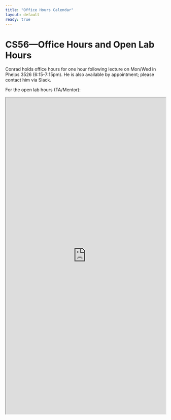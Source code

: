 ```yaml
---
title: "Office Hours Calendar"
layout: default
ready: true
---
```


<h1>CS56—<strong>Office Hours and Open Lab Hours</strong></h1>

Conrad holds office hours for one hour following lecture on Mon/Wed in Phelps 3526 (6:15-7:15pm).  He is also available by appointment; please contact him via Slack.

For the open lab hours (TA/Mentor):

<style>
  iframe { width: 100%; height: 1000px; overflow: scroll; }  
</style>

<iframe src="https://docs.google.com/spreadsheets/d/e/2PACX-1vSkxkaJqWiDodK7H7mYLgHqWjeOKTvs4xEXZA-SHpcDS2pWXhyo78H_QZ4g7f9AHI39H4SDEmTXj_Gg/pubhtml?gid=565120170&amp;single=true&amp;widget=true&amp;headers=false"></iframe>


